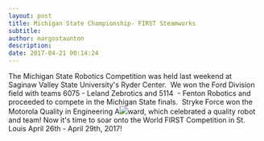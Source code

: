 ```yaml
---
layout: post
title: Michigan State Championship- FIRST Steamworks
subtitle:
author: margostaunton
description:
date: 2017-04-21 00:14:24
---
```


The Michigan State Robotics Competition was held last weekend at Saginaw Valley State University's Ryder Center.  We won the Ford Division field with teams 6075 - Leland Zebrotics and 5114  \- Fenton Robotics and proceeded to compete in the Michigan State finals.  Stryke Force won the Motorola Quality in Engineering A![](/wp-content/uploads/2017/04/MG_2470-1-2.jpg)ward, which celebrated a quality robot and team! Now it's time to soar onto the World FIRST Competition in St. Louis April 26th - April 29th, 2017!
